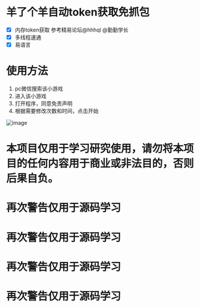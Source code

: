 # 羊了个羊自动token获取免抓包
  - [x] 内存token获取 参考精易论坛@hhhql @勤勤学长
  - [x] 多线程速通
  - [x] 易语言
# 使用方法
 1. pc微信搜索该小游戏
 2. 进入该小游戏
 3. 打开程序，同意免责声明
 4. 根据需要修改次数和时间，点击开始
 
 ![image](https://user-images.githubusercontent.com/44288158/190867021-7e8907b6-534a-4519-aa0d-026632c3c6ed.png)


# 本项目仅用于学习研究使用，请勿将本项目的任何内容用于商业或非法目的，否则后果自负。

# 再次警告仅用于源码学习

# 再次警告仅用于源码学习

# 再次警告仅用于源码学习

# 再次警告仅用于源码学习

